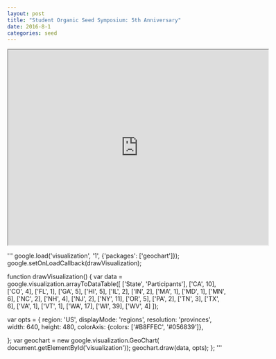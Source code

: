 ```yaml
---
layout: post
title: "Student Organic Seed Symposium: 5th Anniversary"
date: 2016-8-1 
categories: seed
---
```

<div id="highcharts-ovipab">
    <script async src="//jsfiddle.net/skammlade/49to4wpe/embed/"></script>
</div>


<iframe width="600" height="450" src="http://www.openheatmap.com/embed.html?map=UneloquentSextiparaKenons" ></iframe>


<script async src="//jsfiddle.net/skammlade/f5ZLn/959/embed/"></script>

<script async src="//jsfiddle.net/skammlade/qtg5ak4p/embed/"></script>


<div id="visualization" style="margin: 1em"> </div>

'''
google.load('visualization', '1', {'packages': ['geochart']});
google.setOnLoadCallback(drawVisualization);

function drawVisualization() {
  var data = google.visualization.arrayToDataTable([
    ['State', 'Participants'],
    ['CA', 10],
    ['CO', 4],
    ['FL', 1],
    ['GA', 5],
    ['HI', 5],
    ['IL', 2],
    ['IN', 2],
    ['MA', 1],
    ['MD', 1],
    ['MN', 6],
    ['NC', 2],
    ['NH', 4],
    ['NJ', 2],
    ['NY', 11],
    ['OR', 5],
    ['PA', 2],
    ['TN', 3],
    ['TX', 6],
    ['VA', 1],
    ['VT', 1],
    ['WA', 17],
    ['WI', 39],
    ['WV', 4]
  ]);
  
  var opts = {
    region: 'US',
    displayMode: 'regions',
    resolution: 'provinces',
    width: 640, 
    height: 480,
    colorAxis: {colors: ['#B8FFEC', '#056839']},
    
  };
  var geochart = new google.visualization.GeoChart(
      document.getElementById('visualization'));
  geochart.draw(data, opts);
};
'''